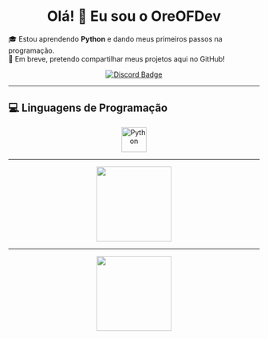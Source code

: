 <h1 align="center">Olá! 👋 Eu sou o OreOFDev</h1>

🎓 Estou aprendendo **Python** e dando meus primeiros passos na programação.  
🚀 Em breve, pretendo compartilhar meus projetos aqui no GitHub!

<p align="center">
  <a href="https://discord.com/users/1234187756834394223" target="_blank">
    <img src="https://img.shields.io/badge/oreofday12%230000-5865F2?style=for-the-badge&logo=discord&logoColor=white" alt="Discord Badge"/>
  </a>
</p>


---

## 💻 Linguagens de Programação

<p align="center">
  <img src="https://cdn.jsdelivr.net/gh/devicons/devicon/icons/python/python-original.svg" height="50" alt="Python" title="Python"/>
</p>

---

<div align="center">
  <img height="150em" src="https://github-readme-stats.vercel.app/api/top-langs/?username=OreOFDev&layout=compact&theme=radical" />
</div>

---

<div align="center">
  <img height="150em" src="https://github-readme-stats.vercel.app/api?username=OreOFDev&show_icons=true&theme=radical" />
</div>

